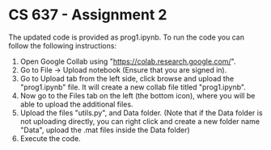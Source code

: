 # CS 637 - Assignment 2

The updated code is provided as prog1.ipynb. To run the code you can follow the following instructions:

1. Open Google Collab using "https://colab.research.google.com/".
2. Go to File -> Upload notebook (Ensure that you are signed in).
3. Go to Upload tab from the left side, click browse and upload the "prog1.ipynb" file. It will create a new collab file titled "prog1.ipynb".
4. Now go to the Files tab on the left (the bottom icon), where you will be able to upload the additional files.
5. Upload the files "utils.py", and Data folder. (Note that if the Data folder is not uploading directly, you can right click and create a new folder name "Data", upload the .mat files inside the Data folder)
6. Execute the code. 
